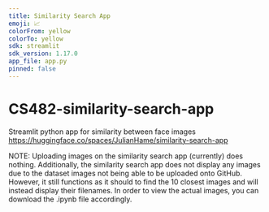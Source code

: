 ```yaml
---
title: Similarity Search App
emoji: 📈
colorFrom: yellow
colorTo: yellow
sdk: streamlit
sdk_version: 1.17.0
app_file: app.py
pinned: false
---
```


# CS482-similarity-search-app
Streamlit python app for similarity between face images
https://huggingface.co/spaces/JulianHame/similarity-search-app

NOTE: Uploading images on the similarity search app (currently) does nothing. Additionally, the similarity search app does not display any images due to the dataset images not being able to be uploaded onto GitHub. However, it still functions as it should to find the 10 closest images and will instead display their filenames. In order to view the actual images, you can download the .ipynb file accordingly.
